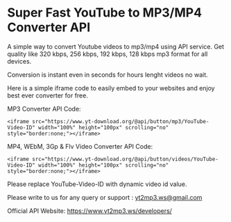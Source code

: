# Super Fast YouTube to MP3/MP4 Converter API

A simple way to convert Youtube videos to mp3/mp4 using API service. Get quality like 320 kbps, 256 kbps, 192 kbps, 128 kbps mp3 format for all devices.

Conversion is instant even in seconds for hours lenght videos no wait.

Here is a simple iframe code to easily embed to your websites and enjoy best ever converter for free.

MP3 Converter API Code:

```<iframe src="https://www.yt-download.org/@api/button/mp3/YouTube-Video-ID" width="100%" height="100px" scrolling="no" style="border:none;"></iframe>```

MP4, WEbM, 3Gp & Flv Video Converter API Code:

```<iframe src="https://www.yt-download.org/@api/button/videos/YouTube-Video-ID" width="100%" height="100px" scrolling="no" style="border:none;"></iframe>```

Please replace YouTube-Video-ID with dynamic video id value.

Please write to us for any query or support : yt2mp3.ws@gmail.com

Official API Website: https://www.yt2mp3.ws/developers/
